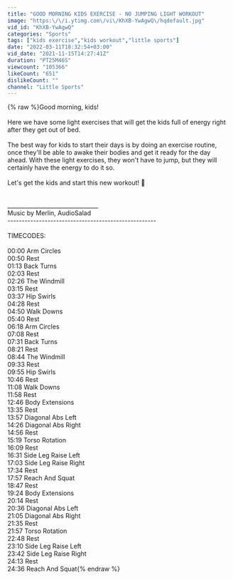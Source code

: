 ```yaml
---
title: "GOOD MORNING KIDS EXERCISE - NO JUMPING LIGHT WORKOUT"
image: "https:\/\/i.ytimg.com\/vi\/KhXB-YwAgwQ\/hqdefault.jpg"
vid_id: "KhXB-YwAgwQ"
categories: "Sports"
tags: ["kids exercise","kids workout","little sports"]
date: "2022-03-11T18:32:54+03:00"
vid_date: "2021-11-15T14:27:41Z"
duration: "PT25M46S"
viewcount: "105366"
likeCount: "651"
dislikeCount: ""
channel: "Little Sports"
---
```

{% raw %}Good morning, kids! <br /><br />Here we have some light exercises that will get the kids full of energy right after they get out of bed. <br /><br />The best way for kids to start their days is by doing an exercise routine, once they'll be able to awake their bodies and get it ready for the day ahead. With these light exercises, they won't have to jump, but they will certainly have the energy to do it so. <br /><br />Let's get the kids and start this new workout! 💪<br /><br /><br />________________________________<br />Music by Merlin, AudioSalad<br />----------------------------------------------------<br /><br />TIMECODES:<br /><br />00:00 Arm Circles<br />00:50 Rest<br />01:13 Back Turns<br />02:03 Rest<br />02:26 The Windmill<br />03:15 Rest<br />03:37 Hip Swirls<br />04:28 Rest<br />04:50 Walk Downs<br />05:40 Rest<br />06:18 Arm Circles<br />07:08 Rest<br />07:31 Back Turns<br />08:21 Rest<br />08:44 The Windmill<br />09:33 Rest<br />09:55 Hip Swirls<br />10:46 Rest<br />11:08 Walk Downs<br />11:58 Rest<br />12:46 Body Extensions<br />13:35 Rest<br />13:57 Diagonal Abs Left<br />14:26 Diagonal Abs Right<br />14:56 Rest<br />15:19 Torso Rotation<br />16:09 Rest<br />16:31 Side Leg Raise Left<br />17:03 Side Leg Raise Right<br />17:34 Rest<br />17:57 Reach And Squat<br />18:47 Rest<br />19:24 Body Extensions<br />20:14 Rest<br />20:36 Diagonal Abs Left<br />21:05 Diagonal Abs Right<br />21:35 Rest<br />21:57 Torso Rotation<br />22:48 Rest<br />23:10 Side Leg Raise Left<br />23:42 Side Leg Raise Right<br />24:13 Rest<br />24:36 Reach And Squat{% endraw %}
